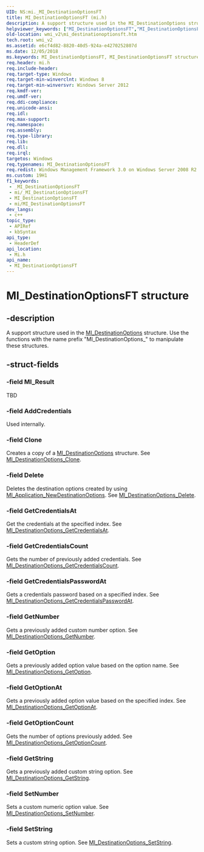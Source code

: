 ```yaml
---
UID: NS:mi._MI_DestinationOptionsFT
title: MI_DestinationOptionsFT (mi.h)
description: A support structure used in the MI_DestinationOptions structure. Use the functions with the name prefix &quot;MI_DestinationOptions_&quot; to manipulate these structures.
helpviewer_keywords: ["MI_DestinationOptionsFT","MI_DestinationOptionsFT structure [Windows Management Infrastructure (MI)]","mi/MI_DestinationOptionsFT","wmi_v2.mi_destinationoptionsft"]
old-location: wmi_v2\mi_destinationoptionsft.htm
tech.root: wmi_v2
ms.assetid: e6cf4d82-8820-40d5-924a-e4270252807d
ms.date: 12/05/2018
ms.keywords: MI_DestinationOptionsFT, MI_DestinationOptionsFT structure [Windows Management Infrastructure (MI)], mi/MI_DestinationOptionsFT, wmi_v2.mi_destinationoptionsft
req.header: mi.h
req.include-header: 
req.target-type: Windows
req.target-min-winverclnt: Windows 8
req.target-min-winversvr: Windows Server 2012
req.kmdf-ver: 
req.umdf-ver: 
req.ddi-compliance: 
req.unicode-ansi: 
req.idl: 
req.max-support: 
req.namespace: 
req.assembly: 
req.type-library: 
req.lib: 
req.dll: 
req.irql: 
targetos: Windows
req.typenames: MI_DestinationOptionsFT
req.redist: Windows Management Framework 3.0 on Windows Server 2008 R2 with SP1, Windows 7 with SP1, and Windows Server 2008 with SP2
ms.custom: 19H1
f1_keywords:
 - _MI_DestinationOptionsFT
 - mi/_MI_DestinationOptionsFT
 - MI_DestinationOptionsFT
 - mi/MI_DestinationOptionsFT
dev_langs:
 - c++
topic_type:
 - APIRef
 - kbSyntax
api_type:
 - HeaderDef
api_location:
 - Mi.h
api_name:
 - MI_DestinationOptionsFT
---
```


# MI_DestinationOptionsFT structure


## -description

A support structure used in the <a href="/windows/desktop/api/mi/ns-mi-mi_destinationoptions">MI_DestinationOptions</a> structure.  Use the functions with the name prefix "MI_DestinationOptions_" to manipulate these structures.

## -struct-fields

### -field MI_Result

TBD

### -field AddCredentials

Used internally.

### -field Clone

Creates a copy of a <a href="/windows/desktop/api/mi/ns-mi-mi_destinationoptions">MI_DestinationOptions</a> structure. See <a href="/previous-versions/windows/desktop/api/mi/nf-mi-mi_destinationoptions_clone">MI_DestinationOptions_Clone</a>.

### -field Delete

Deletes the destination options created by using <a href="/previous-versions/windows/desktop/api/mi/nf-mi-mi_application_newdestinationoptions">MI_Application_NewDestinationOptions</a>. See <a href="/previous-versions/windows/desktop/api/mi/nf-mi-mi_destinationoptions_delete">MI_DestinationOptions_Delete</a>.

### -field GetCredentialsAt

Get the credentials at the specified index. See <a href="/previous-versions/windows/desktop/api/mi/nf-mi-mi_destinationoptions_getcredentialsat">MI_DestinationOptions_GetCredentialsAt</a>.

### -field GetCredentialsCount

Gets the number of previously added credentials. See <a href="/previous-versions/windows/desktop/api/mi/nf-mi-mi_destinationoptions_getcredentialscount">MI_DestinationOptions_GetCredentialsCount</a>.

### -field GetCredentialsPasswordAt

Gets a credentials password based on a specified index. See <a href="/previous-versions/windows/desktop/api/mi/nf-mi-mi_destinationoptions_getcredentialspasswordat">MI_DestinationOptions_GetCredentialsPasswordAt</a>.

### -field GetNumber

Gets a previously added custom number option. See <a href="/previous-versions/windows/desktop/api/mi/nf-mi-mi_destinationoptions_getnumber">MI_DestinationOptions_GetNumber</a>.

### -field GetOption

Gets a previously added option value based on the option name. See <a href="/previous-versions/windows/desktop/api/mi/nf-mi-mi_destinationoptions_getoption">MI_DestinationOptions_GetOption</a>.

### -field GetOptionAt

Gets a previously added option value based on the specified index. See <a href="/previous-versions/windows/desktop/api/mi/nf-mi-mi_destinationoptions_getoptionat">MI_DestinationOptions_GetOptionAt</a>.

### -field GetOptionCount

Gets the number of options previously added. See <a href="/previous-versions/windows/desktop/api/mi/nf-mi-mi_destinationoptions_getoptioncount">MI_DestinationOptions_GetOptionCount</a>.

### -field GetString

Gets a previously added custom string option. See <a href="/previous-versions/windows/desktop/api/mi/nf-mi-mi_destinationoptions_getstring">MI_DestinationOptions_GetString</a>.

### -field SetNumber

Sets a custom numeric option value. See <a href="/previous-versions/windows/desktop/api/mi/nf-mi-mi_destinationoptions_setnumber">MI_DestinationOptions_SetNumber</a>.

### -field SetString

Sets a custom string option. See <a href="/previous-versions/windows/desktop/api/mi/nf-mi-mi_destinationoptions_setstring">MI_DestinationOptions_SetString</a>.